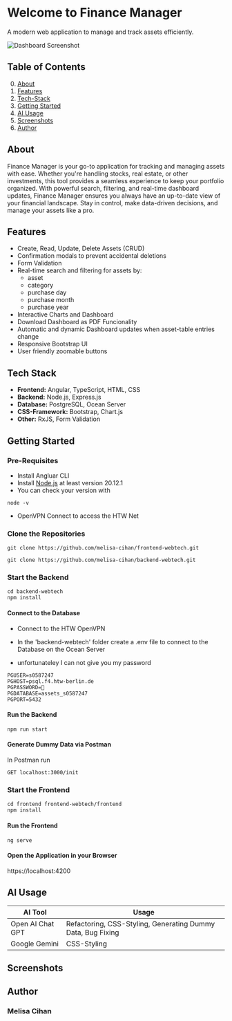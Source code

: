 # Welcome to Finance Manager  
A modern web application to manage and track assets efficiently.  

![Dashboard Screenshot](src/assets/Logo.png)

## Table of Contents 
0. [About](#about)   
1. [Features](#features)  
2. [Tech-Stack](#tech-stack)  
3. [Getting Started](#getting-started)  
4. [AI Usage](#ai-usage)
5. [Screenshots](#screenshots)
6. [Author](#author)  


## About
Finance Manager is your go-to application for tracking and managing assets with ease. Whether you're handling stocks, real estate, or other investments, this tool provides a seamless experience to keep your portfolio organized. With powerful search, filtering, and real-time dashboard updates, Finance Manager ensures you always have an up-to-date view of your financial landscape. Stay in control, make data-driven decisions, and manage your assets like a pro.

## Features  
- Create, Read, Update, Delete Assets (CRUD)
- Confirmation modals to prevent accidental deletions 
- Form Validation
- Real-time search and filtering for assets by: 
    - asset
    - category
    - purchase day
    - purchase month 
    - purchase year
- Interactive Charts and Dashboard 
- Download Dashboard as PDF Funcionality
- Automatic and dynamic Dashboard updates when asset-table entries change 
- Responsive Bootstrap UI  
- User friendly zoomable buttons 

##  Tech Stack  
- **Frontend:** Angular, TypeScript, HTML, CSS
- **Backend:** Node.js, Express.js  
- **Database:** PostgreSQL, Ocean Server  
- **CSS-Framework:** Bootstrap, Chart.js   
- **Other:** RxJS, Form Validation  

## Getting Started  

### Pre-Requisites
- Install Angluar CLI
- Install [Node.js](https://nodejs.org/en/) at least version 20.12.1
- You can check your version with
```
node -v
```
- OpenVPN Connect to access the HTW Net
### Clone the Repositories
```
git clone https://github.com/melisa-cihan/frontend-webtech.git

git clone https://github.com/melisa-cihan/backend-webtech.git
```

### Start the Backend
```
cd backend-webtech
npm install
```
#### Connect to the Database
- Connect to the HTW OpenVPN

- In the 'backend-webtech' folder create a .env file to connect to the  Database on the Ocean Server
- unfortunateley I can not give you my password 
```
PGUSER=s0587247
PGHOST=psql.f4.htw-berlin.de
PGPASSWORD=🔑
PGDATABASE=assets_s0587247
PGPORT=5432
```
#### Run the Backend
```
npm run start
```

#### Generate Dummy Data via Postman
In Postman run 
```
GET localhost:3000/init
```
### Start the Frontend
```
cd frontend frontend-webtech/frontend
npm install
```
#### Run the Frontend
```
ng serve
```
#### Open the Application in your Browser
https://localhost:4200


## AI Usage  
| AI Tool  | Usage 
|----------|----------
| Open AI Chat GPT  | Refactoring, CSS-Styling, Generating Dummy Data,   Bug Fixing           
| Google Gemini    | CSS-Styling 



## Screenshots

## Author
### Melisa Cihan

